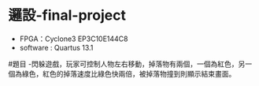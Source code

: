 # 邏設-final-project
- FPGA：Cyclone3 EP3C10E144C8
- software : Quartus 13.1
  
#題目
-閃躲遊戲，玩家可控制人物左右移動，掉落物有兩個，一個為紅色，另一個為綠色，紅色的掉落速度比綠色快兩倍，被掉落物撞到則顯示結束畫面。
